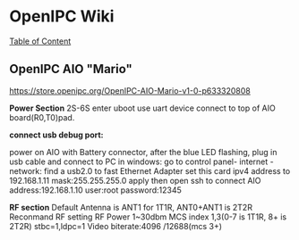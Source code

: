 # OpenIPC Wiki
[Table of Content](../README.md)

OpenIPC AIO "Mario"
-------------------

https://store.openipc.org/OpenIPC-AIO-Mario-v1-0-p633320808

**Power Section**
2S-6S
enter uboot use  uart device connect to top of AIO board(R0,T0)pad.

**connect usb debug port:**

power on AIO with Battery connector, after the blue LED flashing, plug in usb cable and connect to PC
in windows:
go to control panel- internet -network:
find a usb2.0 to fast Ethernet Adapter
set this card ipv4 address to 192.168.1.11 mask:255.255.255.0
apply
then open ssh to connect AIO address:192.168.1.10
user:root password:12345


**RF section**
Default Antenna is ANT1 for 1T1R, ANT0+ANT1 is 2T2R
Reconmand RF setting 
  RF Power 1~30dbm
  MCS index 1,3(0-7 is 1T1R, 8+ is 2T2R)
  stbc=1,ldpc=1
  Video biterate:4096 /12688(mcs 3+)
  
